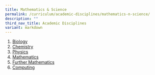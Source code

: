 ```yaml
---
title: Mathematics & Science
permalink: /curriculum/academic-disciplines/mathematics-n-science/
description: ""
third_nav_title: Academic Disciplines
variant: markdown
---
```

<ol>
<li><a href="/curriculum/academic-disciplines/mathematics-n-science/biology" target="">Biology</a></li>
<li><a href="/curriculum/academic-disciplines/mathematics-n-science/chemistry" target="">Chemistry</a></li>
<li><a href="/curriculum/academic-disciplines/mathematics-n-science/physics" target="">Physics</a></li>
<li><a href="/curriculum/academic-disciplines/mathematics-n-science/mathematics" target="">Mathematics</a></li>
<li><a href="/mathematics-and-science/furthermath/" target="">Further Mathematics</a></li>
<li><a href="/mathematics-and-science/computing/" target="">Computing</a></li>
</ol>